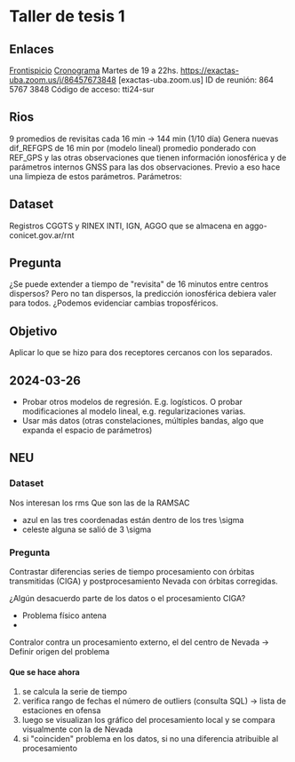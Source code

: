# Taller de tesis 1

## Enlaces
[Frontispicio](https://tallerdetesis1-2024.netlify.app/)
[Cronograma](https://tallerdetesis1-2024.netlify.app/cronograma)
Martes de 19 a 22hs. https://exactas-uba.zoom.us/j/86457673848 [exactas-uba.zoom.us] ID de reunión: 864 5767 3848 Código de acceso: tti24-sur


## Rios
9 promedios de revisitas cada 16 min -> 144 min (1/10 día)
Genera nuevas dif_REFGPS de 16 min por (modelo lineal) promedio ponderado con REF_GPS y las otras observaciones que tienen información ionosférica y de parámetros internos GNSS para las dos observaciones.
Previo a eso hace una limpieza de estos parámetros.
Parámetros: 



## Dataset
Registros CGGTS y RINEX INTI, IGN, AGGO que se almacena en aggo-conicet.gov.ar/rnt


## Pregunta 
¿Se puede extender a tiempo de "revisita" de 16 minutos entre centros dispersos?
Pero no tan dispersos, la predicción ionosférica debiera valer para todos.
¿Podemos evidenciar cambias troposféricos.





## Objetivo
Aplicar lo que se hizo para dos receptores cercanos con los separados.


## 2024-03-26
- Probar otros modelos de regresión. E.g. logísticos. O probar modificaciones al modelo lineal, e.g. regularizaciones varias.
- Usar más datos (otras constelaciones, múltiples bandas, algo que expanda el espacio de parámetros)



## NEU

### Dataset
Nos interesan los rms
Que son las de la RAMSAC


- azul en las tres coordenadas están dentro de los tres \sigma
- celeste alguna se salió de 3 \sigma

### Pregunta
Contrastar diferencias  series de tiempo procesamiento con órbitas transmitidas (CIGA) y postprocesamiento Nevada con órbitas corregidas.

¿Algún desacuerdo parte de los datos o el procesamiento CIGA?

- Problema físico antena
- 

Contralor contra un procesamiento externo, el del centro de Nevada
-> Definir origen del problema

#### Que se hace ahora
1. se calcula la serie de tiempo
2. verifica rango de fechas el número de outliers (consulta SQL) -> lista de estaciones en ofensa
3. luego se visualizan los gráfico del procesamiento local y se compara visualmente con la de Nevada
4. si "coinciden" problema en los datos, si no una diferencia atribuible al procesamiento 
 

### 

